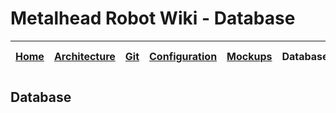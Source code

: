 # Metalhead Robot Wiki - Database

| [Home](../README.md) | [Architecture](../architecture/README.md) | [Git](../git/README.md) | [Configuration](../configuration/README.md) | [Mockups](../mockups/README.md) | Database |  [Project Management](../project-management/README.md) | [Quality](../quality/README.md) |
| :------------------: | :---------------------------------------: | :---------------------: | :-----------------------------------------: | :-----------------------------: | :-------------------------------: |  :---------------------------------------------------: | :-----------------------------: |

## Database
